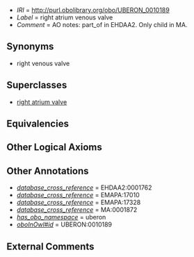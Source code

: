  * *IRI* = http://purl.obolibrary.org/obo/UBERON_0010189
 * *Label* = right atrium venous valve
 * *Comment* = AO notes: part_of in EHDAA2. Only child in MA.

## Synonyms

 * right venous valve

## Superclasses

 * [right atrium valve](../../UBERON/08/UBERON_0005208.md)

## Equivalencies


## Other Logical Axioms


## Other Annotations

 * *[database_cross_reference](../../ef/oboInOwl#hasDbXref.md)* = EHDAA2:0001762
 * *[database_cross_reference](../../ef/oboInOwl#hasDbXref.md)* = EMAPA:17010
 * *[database_cross_reference](../../ef/oboInOwl#hasDbXref.md)* = EMAPA:17328
 * *[database_cross_reference](../../ef/oboInOwl#hasDbXref.md)* = MA:0001872
 * *[has_obo_namespace](../../ce/oboInOwl#hasOBONamespace.md)* = uberon
 * *[oboInOwl#id](../../id/oboInOwl#id.md)* = UBERON:0010189

## External Comments

